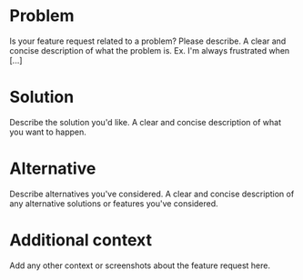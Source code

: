# Problem

Is your feature request related to a problem? Please describe. A clear and concise description of what the problem is. Ex. I'm always frustrated when [...]

# Solution

Describe the solution you'd like. A clear and concise description of what you want to happen.

# Alternative

Describe alternatives you've considered. A clear and concise description of any alternative solutions or features you've considered.

# Additional context

Add any other context or screenshots about the feature request here.
